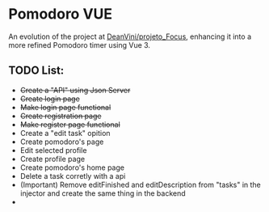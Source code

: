 # Pomodoro VUE

An evolution of the project at [DeanVini/projeto_Focus](https://github.com/DeanVini/projeto_Focus), enhancing it into a more refined Pomodoro timer using Vue 3. 


## TODO List:
- ~~Create a "API" using Json Server~~
- ~~Create login page~~
- ~~Make login page functional~~
- ~~Create registration page~~
- ~~Make register page functional~~
- Create a "edit task" opition
- Create pomodoro's page
- Edit selected profile
- Create profile page
- Create pomodoro's home page
- Delete a task corretly with a api
- (Important) Remove editFinished and editDescription from "tasks" in the injector and create the same thing in the backend
-
